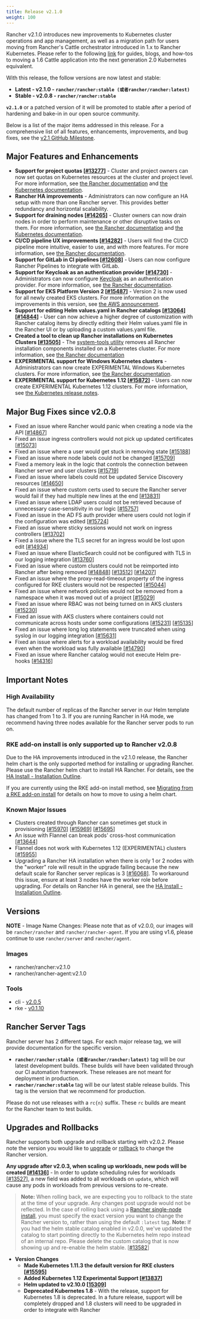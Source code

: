 ```yaml
---
title: Release v2.1.0
weight: 100
---
```


Rancher v2.1.0 introduces new improvements to Kubernetes cluster operations and app management, as well as a migration path for users moving from Rancher's Cattle orchestrator introduced in 1.x to Rancher Kubernetes.  Please refer to the following [link](https://rancher.com/docs/rancher/v2.x/en/v1.6-migration/) for guides, blogs, and how-tos to moving a 1.6 Cattle application into the next generation 2.0 Kubernetes equivalent.

With this release, the follow versions are now latest and stable:

- **Latest - v2.1.0 - `rancher/rancher:stable (或者rancher/rancher:latest)`**
- **Stable - v2.0.8 - `rancher/rancher:stable`**

**`v2.1.0`** or a patched version of it will be promoted to stable after a period of hardening and bake-in in our open source community.

Below is a list of the major items addressed in this release. For a comprehensive list of all features, enhancements, improvements, and bug fixes, see the [v2.1 GitHub Milestone](https://github.com/rancher/rancher/milestone/121).

## Major Features and Enhancements

- **Support for project quotas [[#13277](https://github.com/rancher/rancher/issues/13277)]** - Cluster and project owners can now set quotas on Kubernetes resources at the cluster and project level. For more information, see [the Rancher documentation](https://rancher.com/docs/rancher/v2.x/en/k8s-in-rancher/projects-and-namespaces/resource-quotas/) and [the Kubernetes documentation](https://kubernetes.io/docs/concepts/policy/resource-quotas/).
- **Rancher HA improvements** - Administrators can now configure an HA setup with more than one Rancher server. This provides better redundancy and horizontal scalability.
- **Support for draining nodes [[#14265](https://github.com/rancher/rancher/issues/14265)]** - Cluster owners can now drain nodes in order to perform maintenance or other disruptive tasks on them. For more information, see [the Rancher documentation](https://rancher.com/docs/rancher/v2.x/en/k8s-in-rancher/nodes/#draining-a-node) and [the Kubernetes documentation](https://kubernetes.io/docs/tasks/administer-cluster/safely-drain-node/).
- **CI/CD pipeline UX improvements [[#14282](https://github.com/rancher/rancher/issues/14282)]** - Users will find the CI/CD pipeline more intuitive, easier to use, and with more features. For more information, see [the Rancher documentation]( https://rancher.com/docs/rancher/v2.x/en/tools/pipelines/).
- **Support for GitLab in CI pipelines [[#12608](https://github.com/rancher/rancher/issues/12608)]** - Users can now configure Rancher Pipelines to integrate with GitLab.
- **Support for Keycloak as an authentication provider [[#14730](https://github.com/rancher/rancher/issues/14730)]** - Administrators can now configure [Keycloak](https://www.keycloak.org/) as an authentication provider. For more information, see [the Rancher documentation](https://rancher.com/docs/rancher/v2.x/en/admin-settings/authentication/keycloak/).
- **Support for EKS Platform Version 2 [[#15487](https://github.com/rancher/rancher/issues/15487)]** - Version 2 is now used for all newly created EKS clusters. For more information on the improvements in this version, see [the AWS announcement](https://aws.amazon.com/about-aws/whats-new/2018/08/introducing-amazon-eks-platform-version-2/).
- **Support for editing Helm values.yaml in Rancher catalogs [[#13064](https://github.com/rancher/rancher/issues/13064)] [[#14844](https://github.com/rancher/rancher/issues/14844)]** - User can now achieve a higher degree of customization with Rancher catalog items by directly editing their Helm values.yaml file in the Rancher UI or by uploading a custom values.yaml file.
- **Created a tool to clean up Rancher installations on Kubernetes Clusters [[#13505](https://github.com/rancher/rancher/issues/13505)]** - The [system-tools utility](https://github.com/rancher/system-tools) removes all Rancher installation components installed on a Kubernetes cluster. For more information, see [the Rancher documentation](https://rancher.com/docs/rancher/v2.x/en/admin-settings/removing-rancher/rancher-cluster-nodes/)
- **EXPERIMENTAL support for Windows Kubernetes clusters** - Administrators can now create EXPERIMENTAL Windows Kubernetes clusters. For more information, see [the Rancher documentation](https://rancher.com/docs//rancher/v2.x/en/cluster-provisioning/rke-clusters/windows-clusters/).
- **EXPERIMENTAL support for Kubernetes 1.12 [[#15872](https://github.com/rancher/rancher/issues/15872)]** - Users can now create EXPERIMENTAL Kubernetes 1.12 clusters. For more information, see [the Kubernetes release notes](https://github.com/kubernetes/kubernetes/blob/master/CHANGELOG-1.12.md).

## Major Bug Fixes since v2.0.8

- Fixed an issue where Rancher would panic when creating a node via the API [[#14867](https://github.com/rancher/rancher/issues/14867)]
- Fixed an issue ingress controllers would not pick up updated certificates [[#15073](https://github.com/rancher/rancher/issues/15073)]
- Fixed an issue where a user would get stuck in removing state [[#15188](https://github.com/rancher/rancher/issues/15188)]
- Fixed an issue where node labels could not be changed [[#15709](https://github.com/rancher/rancher/issues/15709)]
- Fixed a memory leak in the logic that controls the connection between Rancher server and user clusters [[#15719](https://github.com/rancher/rancher/issues/15719)]
- Fixed an issue where labels could not be updated Service Discovery resources  [[#14650](https://github.com/rancher/rancher/issues/14650)]
- Fixed an issue where custom certs used to secure the Rancher server would fail if they had multiple new lines at the end [[#13831](https://github.com/rancher/rancher/issues/13831)]
- Fixed an issue where LDAP users could not be retrieved because of unnecessary case-sensitivity in our logic [[#15757](https://github.com/rancher/rancher/issues/15757)]
- Fixed an issue in the AD FS auth provider where users could not login if the configuration was edited [[#15724](https://github.com/rancher/rancher/issues/15724)]
- Fixed an issue where sticky sessions would not work on ingress controllers [[#13702](https://github.com/rancher/rancher/issues/13702)]
- Fixed a issue where the TLS secret for an ingress would be lost upon edit [[#14934](https://github.com/rancher/rancher/issues/14934)]
- Fixed an issue where ElasticSearch could not be configured with TLS in our logging integration [[#13760](https://github.com/rancher/rancher/issues/13760)]
- Fixed an issue where custom clusters could not be reimported into Rancher after being removed [[#14848](https://github.com/rancher/rancher/issues/14848)] [[#13512](https://github.com/rancher/rancher/issues/13512)] [[#14207](https://github.com/rancher/rancher/issues/14207)]
- Fixed an issue where the proxy-read-timeout property of the ingress configured for RKE clusters would not be respected [[#15044](https://github.com/rancher/rancher/issues/15044)]
- Fixed an issue where network policies would not be removed from a namespace when it was moved out of a project [[#15029](https://github.com/rancher/rancher/issues/15029)]
- Fixed an issue where RBAC was not being turned on in AKS clusters [[#15230](https://github.com/rancher/rancher/issues/15230)]
- Fixed an issue with AKS clusters where containers could not communicate across hosts under some configurations [[#15231](https://github.com/rancher/rancher/issues/15231)] [[#15135](https://github.com/rancher/rancher/issues/15135)]
- Fixed an issue where long log statements were truncated when using syslog in our logging integration [[#15631](https://github.com/rancher/rancher/issues/15631)]
- Fixed an issue where alerts for a workload availability would be fired even when the workload was fully available [[#14790](https://github.com/rancher/rancher/issues/14790)]
- Fixed an issue where Rancher catalog would not execute Helm pre-hooks [[#14316](https://github.com/rancher/rancher/issues/14316)]

## Important Notes

### High Availability

The default number of replicas of the Rancher server in our Helm template has changed from 1 to 3. If you are running Rancher in HA mode, we recommend having three nodes available for the Rancher server pods to run on.

### RKE add-on install is only supported up to Rancher v2.0.8

Due to the HA improvements introduced in the v2.1.0 release, the Rancher helm chart is the only supported method for installing or upgrading Rancher. Please use the Rancher helm chart to install HA Rancher. For details, see the [HA Install - Installation Outline](https://rancher.com/docs/rancher/v2.x/en/installation/ha/#installation-outline).

If you are currently using the RKE add-on install method, see [Migrating from a RKE add-on install](https://rancher.com/docs/rancher/v2.x/en/upgrades/upgrades/migrating-from-rke-add-on/) for details on how to move to using a helm chart.

### Known Major Issues

- Clusters created through Rancher can sometimes get stuck in provisioning [[#15970](https://github.com/rancher/rancher/issues/15970)] [[#15969](https://github.com/rancher/rancher/issues/15969)] [[#15695](https://github.com/rancher/rancher/issues/15695)]
- An issue with Flannel can break pods' cross-host communication [[#13644](https://github.com/rancher/rancher/issues/13644)]
- Flannel does not work with Kubernetes 1.12 (EXPERIMENTAL) clusters [[#15955](https://github.com/rancher/rancher/issues/15955)]
- Upgrading a Rancher HA installation when there is only 1 or 2 nodes with the "worker" role will result in the upgrade failing because the new default scale for Rancher server replicas is 3 [[#16068](https://github.com/rancher/rancher/issues/16068)]. To workaround this issue, ensure at least 3 nodes have the worker role before upgrading. For details on Rancher HA in general, see the [HA Install - Installation Outline](https://rancher.com/docs/rancher/v2.x/en/installation/ha/#installation-outline).

## Versions

**NOTE** - Image Name Changes: Please note that as of v2.0.0, our images will be `rancher/rancher` and `rancher/rancher-agent`. If you are using v1.6, please continue to use `rancher/server` and `rancher/agent`.

### Images

- rancher/rancher:v2.1.0
- rancher/rancher-agent:v2.1.0

### Tools

- cli - [v2.0.5](https://github.com/rancher/cli/releases/tag/v2.0.5)
- rke - [v0.1.10](https://github.com/rancher/rke/releases/tag/v0.1.10)

## Rancher Server Tags

Rancher server has 2 different tags. For each major release tag, we will provide documentation for the specific version.

- **`rancher/rancher:stable (或者rancher/rancher:latest)`** tag will be our latest development builds. These builds will have been validated through our CI automation framework. These releases are not meant for deployment in production.
- **`rancher/rancher:stable`** tag will be our latest stable release builds. This tag is the version that we recommend for production.

Please do not use releases with a `rc{n}` suffix. These `rc` builds are meant for the Rancher team to test builds.

## Upgrades and Rollbacks

Rancher supports both upgrade and rollback starting with v2.0.2.  Please note the version you would like to [upgrade](https://rancher.com/docs/rancher/v2.x/en/upgrades/) or [rollback](https://rancher.com/docs/rancher/v2.x/en/backups/rollbacks/) to change the Rancher version.

**Any upgrade after v2.0.3, when scaling up workloads, new pods will be created [[#14136](https://github.com/rancher/rancher/issues/14136)]** - In order to update scheduling rules for workloads [[#13527](https://github.com/rancher/rancher/issues/13527)], a new field was added to all workloads on `update`, which will cause any pods in workloads from previous versions to re-create.

> **Note:** When rolling back, we are expecting you to rollback to the state at the time of your upgrade. Any changes post upgrade would not be reflected. In the case of rolling back using a [Rancher single-node install](https://rancher.com/docs/rancher/v2.x/en/installation/single-node-install/), you must specify the exact version you want to change the Rancher version to, rather than using the default `:latest` tag.
> **Note:** If you had the helm stable catalog enabled in v2.0.0, we've updated the catalog to start pointing directly to the Kubernetes helm repo instead of an internal repo. Please delete the custom catalog that is now showing up and re-enable the helm stable. [[#13582](https://github.com/rancher/rancher/issues/13582)]

- **Version Changes**
  - **Made Kubernetes 1.11.3 the default version for RKE clusters [[#15595](https://github.com/rancher/rancher/issues/15595)]**
  - **Added Kubernetes 1.12 Experimental Support [[#13837](https://github.com/rancher/rancher/issues/13837)]**
  - **Helm updated to v2.10.0 [[15309](https://github.com/rancher/rancher/issues/15309)]**
  - **Deprecated Kubernetes 1.8** - With the release, support for Kubernetes 1.8 is deprecated. In a future release, support will be completely dropped and 1.8 clusters will need to be upgraded in order to integrate with Rancher